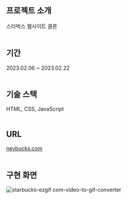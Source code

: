 ## 프로젝트 소개
스타벅스 웹사이트 클론
<br><br>
## 기간
2023.02.06 ~ 2023.02.22
<br><br>
## 기술 스택
HTML, CSS, JavaScript
<br><br>
## URL
<a href="https://vermillion-pony-bfedbd.netlify.app/" target="_blank">neybucks.com</a>
<br><br>
## 구현 화면
![starbucks-ezgif com-video-to-gif-converter](https://github.com/neymaru/starbucks/assets/106804514/55b03e95-27aa-4de2-a254-024a19940d6e)
